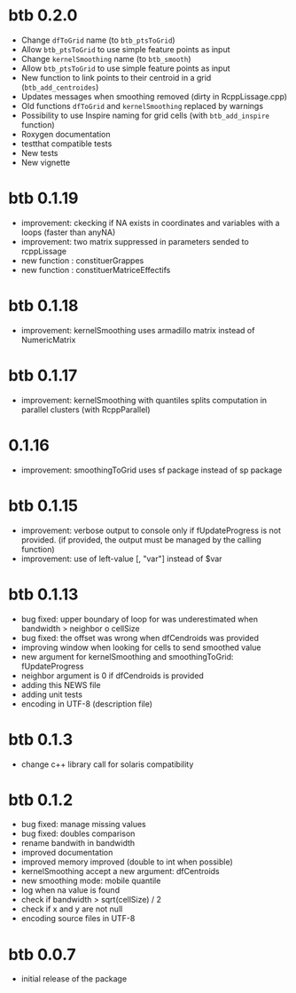 # btb 0.2.0

* Change `dfToGrid` name (to `btb_ptsToGrid`)
* Allow `btb_ptsToGrid` to use simple feature points as input
* Change `kernelSmoothing` name (to `btb_smooth`)
* Allow `btb_ptsToGrid` to use simple feature points as input
* New function to link points to their centroid in a grid (`btb_add_centroides`)
* Updates messages when smoothing removed (dirty in RcppLissage.cpp)
* Old functions `dfToGrid` and `kernelSmoothing` replaced by warnings
* Possibility to use Inspire naming for grid cells (with `btb_add_inspire` function) 
* Roxygen documentation
* testthat compatible tests
* New tests
* New vignette

# btb 0.1.19

* improvement: ckecking if NA exists in coordinates and variables with a loops (faster than anyNA)
* improvement: two matrix suppressed in parameters sended to rcppLissage
* new function : constituerGrappes
* new function : constituerMatriceEffectifs

# btb 0.1.18

* improvement: kernelSmoothing uses armadillo matrix instead of NumericMatrix

# btb 0.1.17

* improvement: kernelSmoothing with quantiles splits computation in parallel clusters (with RcppParallel) 

# 0.1.16

* improvement: smoothingToGrid uses sf package instead of sp package

# btb 0.1.15

* improvement: verbose output to console only if fUpdateProgress is not provided. (if provided, the output must be managed by the calling function)
* improvement: use of left-value [, "var"] instead of $var

# btb 0.1.13

* bug fixed: upper boundary of loop for was underestimated when bandwidth > neighbor o cellSize
* bug fixed: the offset was wrong when dfCendroids was provided
* improving window when looking for cells to send smoothed value
* new argument for kernelSmoothing and smoothingToGrid: fUpdateProgress
* neighbor argument is 0 if dfCendroids is provided
* adding this NEWS file
* adding unit tests
* encoding in UTF-8 (description file)

# btb 0.1.3

* change c++ library call for solaris compatibility 

# btb 0.1.2

* bug fixed: manage missing values
* bug fixed: doubles comparison
* rename bandwith in bandwidth
* improved documentation
* improved memory improved (double to int when possible)
* kernelSmoothing accept a new argument: dfCentroids
* new smoothing mode: mobile quantile
* log when na value is found
* check if bandwidth > sqrt(cellSize) / 2
* check if x and y are not null
* encoding source files in UTF-8  

# btb 0.0.7

* initial release of the package